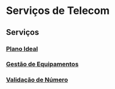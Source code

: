 # Serviços de Telecom

## Serviços

### [Plano Ideal](https://github.com/robinsonronchi/servicos-telecom/tree/main/plano-ideal)

### [Gestão de Equipamentos](https://github.com/robinsonronchi/servicos-telecom/tree/main/gestao-equipamento)

### [Validação de Número](https://github.com/robinsonronchi/servicos-telecom/tree/main/valida-numero)

